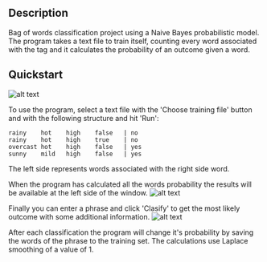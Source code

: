 ## Description
Bag of words classification project using a Naive Bayes probabilistic model.
The program takes a text file to train itself, counting every word associated with the tag and it calculates the probability of an outcome given a word.

## Quickstart

![alt text](https://user-images.githubusercontent.com/10179447/50039652-44be5a80-fffb-11e8-91a3-6d266bfc5df3.png "Fresh program")

To use the program, select a text file with the 'Choose training file' button and with the following structure and hit 'Run':
```
rainy    hot    high    false   | no
rainy    hot    high    true    | no
overcast hot    high    false   | yes
sunny    mild   high    false   | yes

```
The left side represents words associated with the right side word.

When the program has calculated all the words probability the results will be available at the left side of the window.
![alt text](https://user-images.githubusercontent.com/10179447/50039653-44be5a80-fffb-11e8-8e28-7ac749fefbe6.png "Trained program")

Finally you can enter a phrase and click 'Clasify' to get the most likely outcome with some additional information.
![alt text](https://user-images.githubusercontent.com/10179447/50039654-44be5a80-fffb-11e8-9600-13385a856173.png "Program result")

After each classification the program will change it's probability by saving the words of the phrase to the training set.
The calculations use Laplace smoothing of a value of 1.
